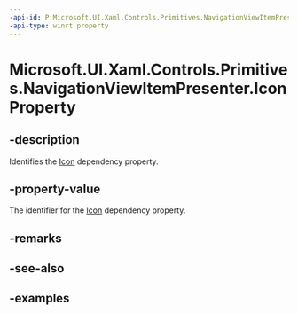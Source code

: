 ```yaml
---
-api-id: P:Microsoft.UI.Xaml.Controls.Primitives.NavigationViewItemPresenter.IconProperty
-api-type: winrt property
---
```

<!-- Property syntax.
public DependencyProperty IconProperty { get; }
-->

# Microsoft.UI.Xaml.Controls.Primitives.NavigationViewItemPresenter.IconProperty


## -description

Identifies the [Icon](navigationviewitempresenter_icon.md) dependency property.


## -property-value

The identifier for the [Icon](navigationviewitempresenter_icon.md) dependency property.


## -remarks


## -see-also


## -examples


